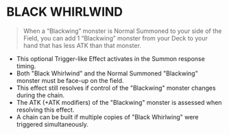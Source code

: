 # BLACK WHIRLWIND

> When a “Blackwing” monster is Normal Summoned to your side of the Field, you can add 1 “Blackwing” monster from your Deck to your hand that has less ATK than that monster.

*   This optional Trigger-like Effect activates in the Summon response timing.
*   Both "Black Whirlwind" and the Normal Summoned "Blackwing" monster must be face-up on the field.
*   This effect still resolves if control of the "Blackwing" monster changes during the chain.
*   The ATK (+ATK modifiers) of the "Blackwing" monster is assessed when resolving this effect.
*   A chain can be built if multiple copies of "Black Whirlwing" were triggered simultaneously.

